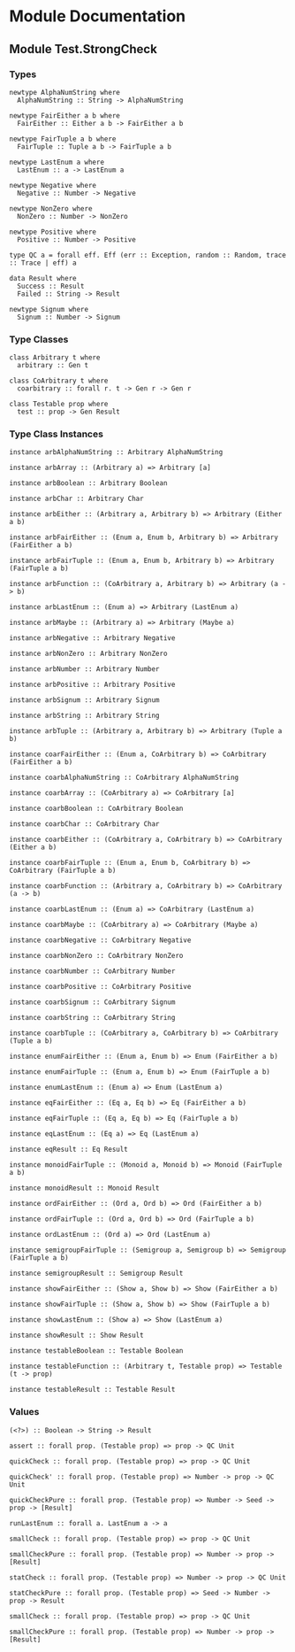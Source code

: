 # Module Documentation

## Module Test.StrongCheck

### Types

    newtype AlphaNumString where
      AlphaNumString :: String -> AlphaNumString

    newtype FairEither a b where
      FairEither :: Either a b -> FairEither a b

    newtype FairTuple a b where
      FairTuple :: Tuple a b -> FairTuple a b

    newtype LastEnum a where
      LastEnum :: a -> LastEnum a

    newtype Negative where
      Negative :: Number -> Negative

    newtype NonZero where
      NonZero :: Number -> NonZero

    newtype Positive where
      Positive :: Number -> Positive

    type QC a = forall eff. Eff (err :: Exception, random :: Random, trace :: Trace | eff) a

    data Result where
      Success :: Result
      Failed :: String -> Result

    newtype Signum where
      Signum :: Number -> Signum


### Type Classes

    class Arbitrary t where
      arbitrary :: Gen t

    class CoArbitrary t where
      coarbitrary :: forall r. t -> Gen r -> Gen r

    class Testable prop where
      test :: prop -> Gen Result


### Type Class Instances

    instance arbAlphaNumString :: Arbitrary AlphaNumString

    instance arbArray :: (Arbitrary a) => Arbitrary [a]

    instance arbBoolean :: Arbitrary Boolean

    instance arbChar :: Arbitrary Char

    instance arbEither :: (Arbitrary a, Arbitrary b) => Arbitrary (Either a b)

    instance arbFairEither :: (Enum a, Enum b, Arbitrary b) => Arbitrary (FairEither a b)

    instance arbFairTuple :: (Enum a, Enum b, Arbitrary b) => Arbitrary (FairTuple a b)

    instance arbFunction :: (CoArbitrary a, Arbitrary b) => Arbitrary (a -> b)

    instance arbLastEnum :: (Enum a) => Arbitrary (LastEnum a)

    instance arbMaybe :: (Arbitrary a) => Arbitrary (Maybe a)

    instance arbNegative :: Arbitrary Negative

    instance arbNonZero :: Arbitrary NonZero

    instance arbNumber :: Arbitrary Number

    instance arbPositive :: Arbitrary Positive

    instance arbSignum :: Arbitrary Signum

    instance arbString :: Arbitrary String

    instance arbTuple :: (Arbitrary a, Arbitrary b) => Arbitrary (Tuple a b)

    instance coarFairEither :: (Enum a, CoArbitrary b) => CoArbitrary (FairEither a b)

    instance coarbAlphaNumString :: CoArbitrary AlphaNumString

    instance coarbArray :: (CoArbitrary a) => CoArbitrary [a]

    instance coarbBoolean :: CoArbitrary Boolean

    instance coarbChar :: CoArbitrary Char

    instance coarbEither :: (CoArbitrary a, CoArbitrary b) => CoArbitrary (Either a b)

    instance coarbFairTuple :: (Enum a, Enum b, CoArbitrary b) => CoArbitrary (FairTuple a b)

    instance coarbFunction :: (Arbitrary a, CoArbitrary b) => CoArbitrary (a -> b)

    instance coarbLastEnum :: (Enum a) => CoArbitrary (LastEnum a)

    instance coarbMaybe :: (CoArbitrary a) => CoArbitrary (Maybe a)

    instance coarbNegative :: CoArbitrary Negative

    instance coarbNonZero :: CoArbitrary NonZero

    instance coarbNumber :: CoArbitrary Number

    instance coarbPositive :: CoArbitrary Positive

    instance coarbSignum :: CoArbitrary Signum

    instance coarbString :: CoArbitrary String

    instance coarbTuple :: (CoArbitrary a, CoArbitrary b) => CoArbitrary (Tuple a b)

    instance enumFairEither :: (Enum a, Enum b) => Enum (FairEither a b)

    instance enumFairTuple :: (Enum a, Enum b) => Enum (FairTuple a b)

    instance enumLastEnum :: (Enum a) => Enum (LastEnum a)

    instance eqFairEither :: (Eq a, Eq b) => Eq (FairEither a b)

    instance eqFairTuple :: (Eq a, Eq b) => Eq (FairTuple a b)

    instance eqLastEnum :: (Eq a) => Eq (LastEnum a)

    instance eqResult :: Eq Result

    instance monoidFairTuple :: (Monoid a, Monoid b) => Monoid (FairTuple a b)

    instance monoidResult :: Monoid Result

    instance ordFairEither :: (Ord a, Ord b) => Ord (FairEither a b)

    instance ordFairTuple :: (Ord a, Ord b) => Ord (FairTuple a b)

    instance ordLastEnum :: (Ord a) => Ord (LastEnum a)

    instance semigroupFairTuple :: (Semigroup a, Semigroup b) => Semigroup (FairTuple a b)

    instance semigroupResult :: Semigroup Result

    instance showFairEither :: (Show a, Show b) => Show (FairEither a b)

    instance showFairTuple :: (Show a, Show b) => Show (FairTuple a b)

    instance showLastEnum :: (Show a) => Show (LastEnum a)

    instance showResult :: Show Result

    instance testableBoolean :: Testable Boolean

    instance testableFunction :: (Arbitrary t, Testable prop) => Testable (t -> prop)

    instance testableResult :: Testable Result


### Values

    (<?>) :: Boolean -> String -> Result

    assert :: forall prop. (Testable prop) => prop -> QC Unit

    quickCheck :: forall prop. (Testable prop) => prop -> QC Unit

    quickCheck' :: forall prop. (Testable prop) => Number -> prop -> QC Unit

    quickCheckPure :: forall prop. (Testable prop) => Number -> Seed -> prop -> [Result]

    runLastEnum :: forall a. LastEnum a -> a

    smallCheck :: forall prop. (Testable prop) => prop -> QC Unit

    smallCheckPure :: forall prop. (Testable prop) => Number -> prop -> [Result]

    statCheck :: forall prop. (Testable prop) => Number -> prop -> QC Unit

    statCheckPure :: forall prop. (Testable prop) => Seed -> Number -> prop -> Result

    smallCheck :: forall prop. (Testable prop) => prop -> QC Unit

    smallCheckPure :: forall prop. (Testable prop) => Number -> prop -> [Result]




